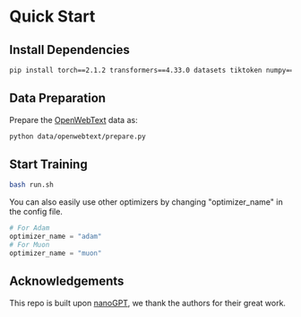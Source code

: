 # Quick Start

## Install Dependencies

```bash
pip install torch==2.1.2 transformers==4.33.0 datasets tiktoken numpy==1.26.4 wandb
```

## Data Preparation

Prepare the [OpenWebText](https://huggingface.co/datasets/openwebtext) data as:

```bash
python data/openwebtext/prepare.py
```

## **Start Training**

```bash
bash run.sh
```

You can also easily use other optimizers by changing "optimizer_name" in the config file.

```python
# For Adam
optimizer_name = "adam"
# For Muon
optimizer_name = "muon"
```

## Acknowledgements

This repo is built upon [nanoGPT](https://github.com/karpathy/nanoGPT/), we thank the authors for their great work.
